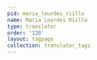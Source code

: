 ```yaml
---
pid: maria_lourdes_riillo
name: Maria Lourdes Riillo
type: translator
order: '120'
layout: tagpage
collection: translator_tags
---
```

